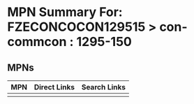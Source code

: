 



# MPN Summary For: FZECONCOCON129515 > con-commcon : 1295-150

## MPNs
  

|MPN|Direct Links|Search Links|
| :--- | :--- | :--- |
||||
